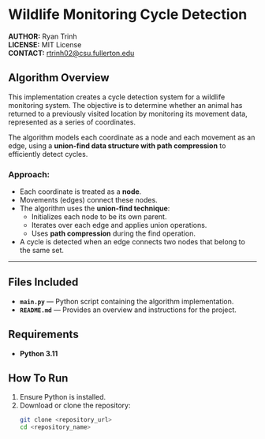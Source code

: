 # Wildlife Monitoring Cycle Detection  

**AUTHOR:** Ryan Trinh  
**LICENSE:** MIT License  
**CONTACT:** rtrinh02@csu.fullerton.edu  

## Algorithm Overview  
This implementation creates a cycle detection system for a wildlife monitoring system. The objective is to determine whether an animal has returned to a previously visited location by monitoring its movement data, represented as a series of coordinates.  

The algorithm models each coordinate as a node and each movement as an edge, using a **union-find data structure with path compression** to efficiently detect cycles.  

### Approach:
- Each coordinate is treated as a **node**.  
- Movements (edges) connect these nodes.  
- The algorithm uses the **union-find technique**:  
  - Initializes each node to be its own parent.  
  - Iterates over each edge and applies union operations.  
  - Uses **path compression** during the find operation.  
- A cycle is detected when an edge connects two nodes that belong to the same set.  

---

## Files Included  
- **`main.py`** — Python script containing the algorithm implementation.  
- **`README.md`** — Provides an overview and instructions for the project.  

## Requirements  
- **Python 3.11**  

## How To Run  
1. Ensure Python is installed.  
2. Download or clone the repository:  
   ```bash
   git clone <repository_url>
   cd <repository_name>
